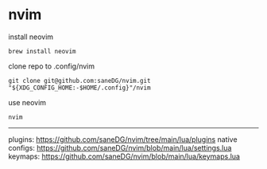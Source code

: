 # nvim

install neovim

    brew install neovim

clone repo to .config/nvim

    git clone git@github.com:saneDG/nvim.git "${XDG_CONFIG_HOME:-$HOME/.config}"/nvim


use neovim

    nvim


--- 

plugins: https://github.com/saneDG/nvim/tree/main/lua/plugins
native configs: https://github.com/saneDG/nvim/blob/main/lua/settings.lua
keymaps: https://github.com/saneDG/nvim/blob/main/lua/keymaps.lua
